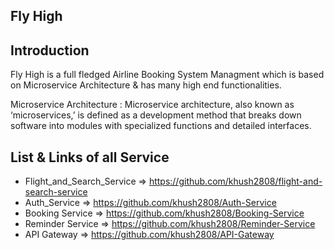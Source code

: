 ## Fly High

## Introduction

Fly High is a full fledged Airline Booking System Managment which is based on Microservice Architecture & has many high end functionalities.

Microservice Architecture : Microservice architecture, also known as ‘microservices,’ is defined as a development method that breaks down software into modules with specialized functions and detailed interfaces.

## List & Links of all Service

- Flight_and_Search_Service => https://github.com/khush2808/flight-and-search-service
- Auth_Service => https://github.com/khush2808/Auth-Service
- Booking Service => https://github.com/khush2808/Booking-Service
- Reminder Service => https://github.com/khush2808/Reminder-Service
- API Gateway => https://github.com/khush2808/API-Gateway
